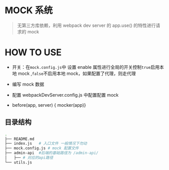 # MOCK 系统

> 无第三方库依赖，利用 webpack dev server 的 app.use() 的特性进行请求的 mock

# HOW TO USE

- 开关：在`mock.config.js`中 设置 enable 属性进行全局的开关控制`true`启用本地 mock ,`false`不启用本地 mock，如果配置了代理，则走代理

- 编写 mock 数据
- 配置 webpackDevServer.config.js 中配置配置 mock
- before(app, server) { mocker(app)}

## 目录结构

```bash
.
├── README.md
├── index.js   # 入口文件 一般情况下勿动
├── mock.config.js # mock 配置文件
├── admin-api  #后端的基础路径为 /admin-api/
│   ├── # 对应的api路径
└── utils.js
```
